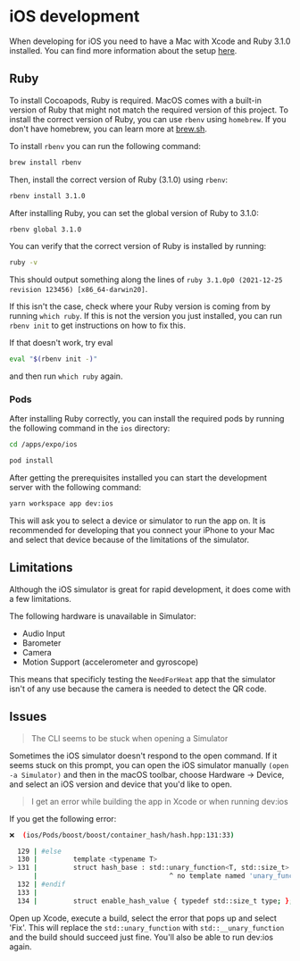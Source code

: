 # iOS development

When developing for iOS you need to have a Mac with Xcode and Ruby 3.1.0 installed. You can find more information about the setup [here](https://docs.expo.io/workflow/ios-simulator/).

## Ruby

To install Cocoapods, Ruby is required. MacOS comes with a built-in version of Ruby that might not match the required version of this project. To install the correct version of Ruby, you can use `rbenv` using `homebrew`. If you don't have homebrew, you can learn more at [brew.sh](https://brew.sh/).

To install `rbenv` you can run the following command:

```bash
brew install rbenv
```

Then, install the correct version of Ruby (3.1.0) using `rbenv`:

```bash
rbenv install 3.1.0
```

After installing Ruby, you can set the global version of Ruby to 3.1.0:

```bash
rbenv global 3.1.0
```

You can verify that the correct version of Ruby is installed by running:

```bash
ruby -v
```

This should output something along the lines of `ruby 3.1.0p0 (2021-12-25 revision 123456) [x86_64-darwin20]`.

If this isn't the case, check where your Ruby version is coming from by running `which ruby`. If this is not the version you just installed, you can run `rbenv init` to get instructions on how to fix this.

If that doesn't work, try eval

```bash
eval "$(rbenv init -)"
```

and then run `which ruby` again.

### Pods

After installing Ruby correctly, you can install the required pods by running the following command in the `ios` directory:

```bash
cd /apps/expo/ios

pod install
```

After getting the prerequisites installed you can start the development server with the following command:

```bash
yarn workspace app dev:ios
```

This will ask you to select a device or simulator to run the app on. It is recommended for developing that you connect your iPhone to your Mac and select that device because of the limitations of the simulator.

## Limitations

Although the iOS simulator is great for rapid development, it does come with a few limitations.

The following hardware is unavailable in Simulator:

- Audio Input
- Barometer
- Camera
- Motion Support (accelerometer and gyroscope)

This means that specificly testing the `NeedForHeat` app that the simulator isn't of any use because the camera is needed to detect the QR code.

## Issues

> The CLI seems to be stuck when opening a Simulator

Sometimes the iOS simulator doesn't respond to the open command. If it seems stuck on this prompt, you can open the iOS simulator manually `(open -a Simulator)` and then in the macOS toolbar, choose Hardware → Device, and select an iOS version and device that you'd like to open.

> I get an error while building the app in Xcode or when running dev:ios

If you get the following error:

```bash
❌  (ios/Pods/boost/boost/container_hash/hash.hpp:131:33)

  129 | #else
  130 |         template <typename T>
> 131 |         struct hash_base : std::unary_function<T, std::size_t> {};
      |                                 ^ no template named 'unary_function' in namespace 'std'; did you mean '__unary_function'?
  132 | #endif
  133 | 
  134 |         struct enable_hash_value { typedef std::size_t type; };
  ```
  
  Open up Xcode, execute a build, select the error that pops up and select 'Fix'. This will replace the `std::unary_function` with `std::__unary_function` and the build should succeed just fine. You'll also be able to run dev:ios again.